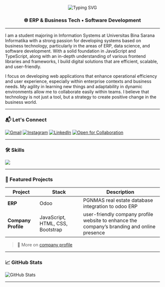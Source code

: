 <!-- Typing animation banner -->
<p align="center">
  <img src="https://readme-typing-svg.demolab.com?font=Fira+Code&weight=500&size=24&pause=1000&color=00F7FF&center=true&vCenter=true&width=800&height=60&lines=Hi%2C+I'm+ArifSupriyanto!;Frontend+Developer+%7C+Business+Tech+Enthusiast;Open+for+Collaboration+%F0%9F%9A%80" alt="Typing SVG" />
</p>

<h3 align="center">🌐 ERP & Business Tech • Software Development</h3>

---

I am a student majoring in Information Systems at Universitas Bina Sarana Informatika with a strong passion for developing systems based on business technology, particularly in the areas of ERP, data science, and software development. With a solid foundation in JavaScript and TypeScript, along with an in-depth understanding of various frontend libraries and frameworks, I build digital solutions that are efficient, scalable, and user-friendly.

I focus on developing web applications that enhance operational efficiency and user experience, especially within enterprise contexts and business needs. My agility in learning new things and adaptability in dynamic environments allow me to collaborate easily within teams. I believe that technology is not just a tool, but a strategy to create positive change in the business world.

---

### 📬 Let's Connect
[![Gmail](https://img.shields.io/badge/Gmail-d14836?style=for-the-badge&logo=gmail&logoColor=white)](mailto:arf.supriyanto22@gmail.com)
[![Instagram](https://img.shields.io/badge/Instagram-%23E4405F?style=for-the-badge&logo=instagram&logoColor=white)](https://www.instagram.com/arifsupriyanto_)
[![LinkedIn](https://img.shields.io/badge/LinkedIn-blue?style=for-the-badge&logo=linkedin&logoColor=white)](https://www.linkedin.com/in/arifsupriyanto22)
[![Open for Collaboration](https://img.shields.io/badge/Open%20for-Collaboration-32CD32?style=for-the-badge&logo=Handshake&logoColor=white)](mailto:arf.supriyanto22@gmail.com)

---

### 🛠️ Skills

<p>
  <img src="https://skillicons.dev/icons?i=html,css,bootstrap,js,php,figma,mysql,git,github,vscode,postman,flutter,python,rapidminer" />
</p>

---

### 🚀 Featured Projects

| Project | Stack | Description |
|--------|-------|-------------|
| **ERP** | Odoo | PGNMAS real estate database integration to odoo ERP |
| **Company Profile** | JavaScript, HTML, CSS, Bootstrap | user-friendly company profile website to enhance the company’s branding and online presence |

> 📝 More on [company profile](https://waytourtravel.com)

---

### 📈 GitHub Stats
![GitHub Stats](https://github-readme-stats.vercel.app/api?username=arifsupriyanto22&show_icons=true&theme=tokyonight)

---

